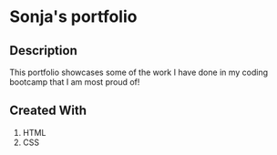 # Sonja's portfolio

## Description

This portfolio showcases some of the work I have done in my coding bootcamp that I am most proud of!

## Created With
1. HTML
2. CSS
